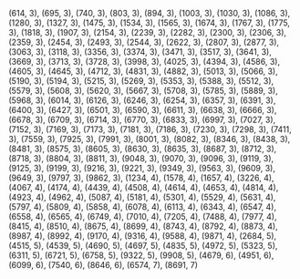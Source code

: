 (614, 3),
(695, 3),
(740, 3),
(803, 3),
(894, 3),
(1003, 3),
(1030, 3),
(1086, 3),
(1280, 3),
(1327, 3),
(1475, 3),
(1534, 3),
(1565, 3),
(1674, 3),
(1767, 3),
(1775, 3),
(1818, 3),
(1907, 3),
(2154, 3),
(2239, 3),
(2282, 3),
(2300, 3),
(2306, 3),
(2359, 3),
(2454, 3),
(2493, 3),
(2544, 3),
(2622, 3),
(2807, 3),
(2877, 3),
(3063, 3),
(3118, 3),
(3356, 3),
(3374, 3),
(3471, 3),
(3517, 3),
(3641, 3),
(3669, 3),
(3713, 3),
(3728, 3),
(3998, 3),
(4025, 3),
(4394, 3),
(4586, 3),
(4605, 3),
(4645, 3),
(4712, 3),
(4831, 3),
(4882, 3),
(5013, 3),
(5066, 3),
(5190, 3),
(5194, 3),
(5215, 3),
(5269, 3),
(5353, 3),
(5388, 3),
(5512, 3),
(5579, 3),
(5608, 3),
(5620, 3),
(5667, 3),
(5708, 3),
(5785, 3),
(5889, 3),
(5968, 3),
(6014, 3),
(6126, 3),
(6246, 3),
(6254, 3),
(6357, 3),
(6391, 3),
(6400, 3),
(6427, 3),
(6501, 3),
(6590, 3),
(6611, 3),
(6638, 3),
(6666, 3),
(6678, 3),
(6709, 3),
(6714, 3),
(6770, 3),
(6833, 3),
(6997, 3),
(7027, 3),
(7152, 3),
(7169, 3),
(7173, 3),
(7181, 3),
(7186, 3),
(7230, 3),
(7298, 3),
(7411, 3),
(7559, 3),
(7925, 3),
(7991, 3),
(8001, 3),
(8082, 3),
(8346, 3),
(8438, 3),
(8481, 3),
(8575, 3),
(8605, 3),
(8630, 3),
(8635, 3),
(8687, 3),
(8712, 3),
(8718, 3),
(8804, 3),
(8811, 3),
(9048, 3),
(9070, 3),
(9096, 3),
(9119, 3),
(9125, 3),
(9199, 3),
(9216, 3),
(9221, 3),
(9349, 3),
(9563, 3),
(9609, 3),
(9649, 3),
(9797, 3),
(9862, 3),
(1234, 4),
(1578, 4),
(1657, 4),
(3226, 4),
(4067, 4),
(4174, 4),
(4439, 4),
(4508, 4),
(4614, 4),
(4653, 4),
(4814, 4),
(4923, 4),
(4962, 4),
(5087, 4),
(5181, 4),
(5301, 4),
(5529, 4),
(5631, 4),
(5797, 4),
(5809, 4),
(5858, 4),
(6078, 4),
(6113, 4),
(6343, 4),
(6547, 4),
(6558, 4),
(6565, 4),
(6749, 4),
(7010, 4),
(7205, 4),
(7488, 4),
(7977, 4),
(8415, 4),
(8510, 4),
(8675, 4),
(8699, 4),
(8743, 4),
(8792, 4),
(8873, 4),
(8987, 4),
(8992, 4),
(9170, 4),
(9316, 4),
(9588, 4),
(9871, 4),
(2684, 5),
(4515, 5),
(4539, 5),
(4690, 5),
(4697, 5),
(4835, 5),
(4972, 5),
(5323, 5),
(6311, 5),
(6721, 5),
(6758, 5),
(9322, 5),
(9908, 5),
(4679, 6),
(4951, 6),
(6099, 6),
(7540, 6),
(8646, 6),
(6574, 7),
(8691, 7)